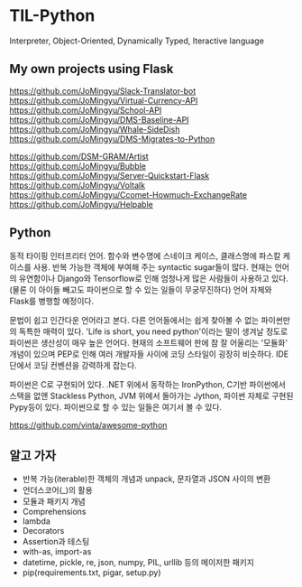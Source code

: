 # TIL-Python
Interpreter, Object-Oriented, Dynamically Typed, Iteractive language

## My own projects using Flask
<https://github.com/JoMingyu/Slack-Translator-bot>  
<https://github.com/JoMingyu/Virtual-Currency-API>  
<https://github.com/JoMingyu/School-API>  
<https://github.com/JoMingyu/DMS-Baseline-API>  
<https://github.com/JoMingyu/Whale-SideDish>  
<https://github.com/JoMingyu/DMS-Migrates-to-Python>


<https://github.com/DSM-GRAM/Artist>  
<https://github.com/JoMingyu/Bubble>  
<https://github.com/JoMingyu/Server-Quickstart-Flask>  
<https://github.com/JoMingyu/Voltalk>  
<https://github.com/JoMingyu/Ccomet-Howmuch-ExchangeRate>  
<https://github.com/JoMingyu/Helpable>

## Python
동적 타이핑 인터프리터 언어. 함수와 변수명에 스네이크 케이스, 클래스명에 파스칼 케이스를 사용. 반복 가능한 객체에 부여해 주는 syntactic sugar들이 많다. 현재는 언어의 유연함이나 Django와 Tensorflow로 인해 엄청나게 많은 사람들이 사용하고 있다.(물론 이 아이들 빼고도 파이썬으로 할 수 있는 일들이 무궁무진하다) 언어 자체와 Flask를 병행할 예정이다.

문법이 쉽고 인간다운 언어라고 본다. 다른 언어들에서는 쉽게 찾아볼 수 없는 파이썬만의 독특한 매력이 있다. 'Life is short, you need python'이라는 말이 생겨날 정도로 파이썬은 생산성이 매우 높은 언어다. 현재의 소프트웨어 판에 참 잘 어울리는 '모듈화' 개념이 있으며 PEP로 인해 여러 개발자들 사이에 코딩 스타일이 굉장히 비슷하다. IDE 단에서 코딩 컨벤션을 강력하게 잡는다.

파이썬은 C로 구현되어 있다. .NET 위에서 동작하는 IronPython, C기반 파이썬에서 스택을 없앤 Stackless Python, JVM 위에서 돌아가는 Jython, 파이썬 자체로 구현된 Pypy등이 있다. 파이썬으로 할 수 있는 일들은 여기서 볼 수 있다.

<https://github.com/vinta/awesome-python>

## 알고 가자
- 반복 가능(iterable)한 객체의 개념과 unpack, 문자열과 JSON 사이의 변환
- 언더스코어(_)의 활용
- 모듈과 패키지 개념
- Comprehensions
- lambda
- Decorators
- Assertion과 테스팅
- with-as, import-as
- datetime, pickle, re, json, numpy, PIL, urllib 등의 메이저한 패키지
- pip(requirements.txt, pigar, setup.py)
